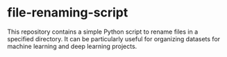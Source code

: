 # file-renaming-script
This repository contains a simple Python script to rename files in a specified directory. It can be particularly useful for organizing datasets for machine learning and deep learning projects.

